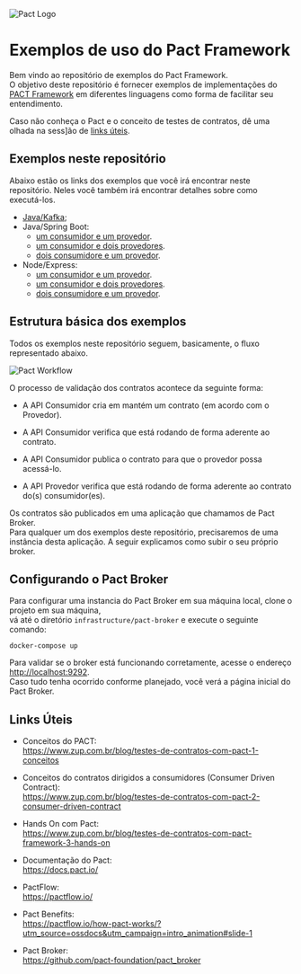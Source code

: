 ![Pact Logo](imgs/pact-logo.png)
# Exemplos de uso do Pact Framework

Bem vindo ao repositório de exemplos do Pact Framework. <br>
O objetivo deste repositório é fornecer exemplos de implementações do [PACT Framework](https://docs.pact.io/) 
em diferentes linguagens como forma de facilitar seu entendimento. 

Caso não conheça o Pact e o conceito de testes de contratos, dê uma olhada na sess]ão de [links úteis](#links-uteis). 

## <a name='exemplos'>Exemplos neste repositório</a>

Abaixo estão os links dos exemplos que você irá encontrar neste repositório.
Neles você também irá encontrar detalhes sobre como executá-los.

 - [Java/Kafka](example/java/messaging-kafka/);
 - Java/Spring Boot:
    * [um consumidor e um provedor](example/java/spring-boot/one_consumer_one_provider).
    * [um consumidor e dois provedores](example/java/spring-boot/two_consumers_one_provider).
    * [dois consumidore e um provedor](example/java/spring-boot/one_consumer_two_providers).
 - Node/Express:
    * [um consumidor e um provedor](example/node/one_consumer_one_provider).
    * [um consumidor e dois provedores](example/node/two_consumers_one_provider).
    * [dois consumidore e um provedor](example/node/one_consumer_two_providers).

## <a name='estrutura-basica'>Estrutura básica dos exemplos</a>

Todos os exemplos neste repositório seguem, basicamente, o fluxo representado abaixo.

![Pact Workflow](imgs/pact-workflow.png)

O processo de validação dos contratos acontece da seguinte forma:

 - A API Consumidor cria em mantém um contrato (em acordo com o Provedor).

 - A API Consumidor verifica que está rodando de forma aderente ao contrato.
 
 - A API Consumidor publica o contrato para que o provedor possa acessá-lo.

 - A API Provedor verifica que está rodando de forma aderente ao contrato do(s) consumidor(es).

Os contratos são publicados em uma aplicação que chamamos de Pact Broker. <br>
Para qualquer um dos exemplos deste repositório, precisaremos de uma instância desta aplicação.
A seguir explicamos como subir o seu próprio broker. 

## <a name='config-broker'> Configurando o Pact Broker </a>

Para configurar uma instancia do Pact Broker em sua máquina local, clone o projeto em sua máquina, <br>
vá até o diretório `infrastructure/pact-broker` e execute o seguinte comando:

```shell
docker-compose up
```
Para validar se o broker está funcionando corretamente, acesse o endereço [http://localhost:9292](http://localhost:9292). <br>
Caso tudo tenha ocorrido conforme planejado, você verá a página inicial do Pact Broker.

## <a name='links-uteis'>Links Úteis</a>

- Conceitos do PACT: <br />
https://www.zup.com.br/blog/testes-de-contratos-com-pact-1-conceitos

- Conceitos do contratos dirigidos a consumidores (Consumer Driven Contract): <br />
https://www.zup.com.br/blog/testes-de-contratos-com-pact-2-consumer-driven-contract

- Hands On com Pact: <br />
https://www.zup.com.br/blog/testes-de-contratos-com-pact-framework-3-hands-on

- Documentação do Pact: <br />
https://docs.pact.io/

- PactFlow: <br />
https://pactflow.io/

- Pact Benefits: <br />
https://pactflow.io/how-pact-works/?utm_source=ossdocs&utm_campaign=intro_animation#slide-1

- Pact Broker: <br />
https://github.com/pact-foundation/pact_broker


